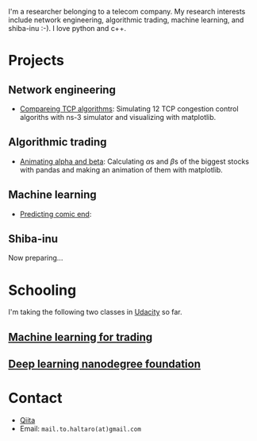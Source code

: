 I'm a researcher belonging to a telecom company. 
My research interests include network engineering, algorithmic trading, machine learning, and shiba-inu :-).
I love python and c++.

# Projects

## Network engineering

* [Compareing TCP algorithms](https://github.com/haltaro/comparing-tcp-algorithms): Simulating 12 TCP congestion control algoriths with ns-3 simulator and visualizing with matplotlib.

## Algorithmic trading

* [Animating alpha and beta](https://github.com/haltaro/animating-alpha-and-beta): Calculating $\alpha$s and $\beta$s of the biggest stocks with pandas and making an animation of them with matplotlib.

## Machine learning

* [Predicting comic end](https://github.com/haltaro/predicting-comic-end):

## Shiba-inu

Now preparing...

# Schooling

I'm taking the following two classes in [Udacity](https://www.udacity.com/) so far.

## [Machine learning for trading](https://www.udacity.com/course/machine-learning-for-trading--ud501)


## [Deep learning nanodegree foundation](https://www.udacity.com/course/deep-learning-nanodegree-foundation--nd101)

# Contact

* [Qiita](http:/qiita.com/haltaro)
* Email: `mail.to.haltaro(at)gmail.com`
